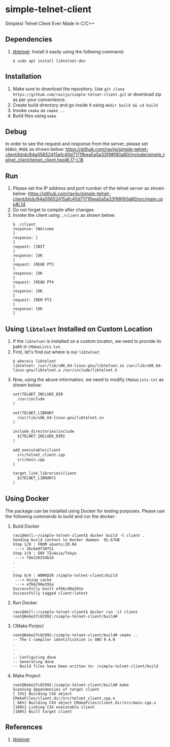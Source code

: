# simple-telnet-client
Simplest Telnet Client Ever Made in C/C++ 


## Dependencies
1. [libtelnet](https://github.com/seanmiddleditch/libtelnet): Install it easily using the folllwing command:
    ```console
    $ sudo apt install libtelnet-dev
    ```

## Installation
1. Make sure to download the repository. Use `git clone https://github.com/ravijo/simple-telnet-client.git` or download zip as per your convenience.
2. Create build directory and go inside it using `mkdir build && cd build`
3. Invoke `cmake` as `cmake ..`
3. Build files using `make`

## Debug
In order to see the request and response from the server, please set `DEBUG_MODE` as shown below:
https://github.com/ravijo/simple-telnet-client/blob/84a05652415afc40d7171fbea5a5a33f98f60a80/include/simple_telnet_client/telnet_client.hpp#L17-L18

## Run
1. Please set the IP address and port number of the telnet server as shown below:
https://github.com/ravijo/simple-telnet-client/blob/84a05652415afc40d7171fbea5a5a33f98f60a80/src/main.cpp#L14
2. Do not forget to compile after changes
3. Invoke the client using `./client` as shown below:
    ```console
    $ ./client
    response: [Welcome
    ]
    response: [
    ]
    request: [INIT
    ]
    response: [OK
    ]
    request: [READ PT3
    ]
    response: [OK
    ]
    request: [READ PT4
    ]
    response: [OK
    ]
    request: [REM PT3
    ]
    response: [OK
    ]
    ```


## Using `libtelnet` Installed on Custom Location
1. If the `libtelnet` is installed on a custom locaton, we need to provide its path in `CMakeLists.txt`.
2. First, let's find out where is our `libtelnet`
    ```console
    $ whereis libtelnet
    libtelnet: /usr/lib/x86_64-linux-gnu/libtelnet.so /usr/lib/x86_64-linux-gnu/libtelnet.a /usr/include/libtelnet.h
    ```
3. Now, using the above information, we need to modify `CMakeLists.txt` as shown below:
    ```CMakeLists.txt
    set(TELNET_INCLUDE_DIR
      /usr/include
    )
    
    set(TELNET_LIBRARY
      /usr/lib/x86_64-linux-gnu/libtelnet.so
    )
    
    include_directories(include
      ${TELNET_INCLUDE_DIR}
    )
    
    add_executable(client
      src/telnet_client.cpp
      src/main.cpp
    )
    
    target_link_libraries(client
      ${TELNET_LIBRARY}
    )
    ```


## Using Docker
The package can be installed using Docker for testing purposes. Please use the following commands to build and run the docker:
1. Build Docker
    ```console
    ravi@dell:~/simple-telnet-client$ docker build -t client .
    Sending build context to Docker daemon  92.67kB
    Step 1/8 : FROM ubuntu:20.04
     ---> 3bc6e9f30f51
    Step 2/8 : ENV TZ=Asia/Tokyo
     ---> f8e22625db16
    .
    .
    .
    Step 8/8 : WORKDIR /simple-telnet-client/build
     ---> Using cache
     ---> efb6c90e291e
    Successfully built efb6c90e291e
    Successfully tagged client:latest
    ```
2. Run Docker
    ```console
    ravi@dell:~/simple-telnet-client$ docker run -it client
    root@0ebe27c82992:/simple-telnet-client/build# 
    ```
3. CMake Porject
    ```console
    root@0ebe27c82992:/simple-telnet-client/build# cmake ..
    -- The C compiler identification is GNU 9.4.0
    .
    .
    .
    -- Configuring done
    -- Generating done
    -- Build files have been written to: /simple-telnet-client/build
    ```
4. Make Project
    ```console
    root@0ebe27c82992:/simple-telnet-client/build# make
    Scanning dependencies of target client
    [ 33%] Building CXX object CMakeFiles/client.dir/src/telnet_client.cpp.o
    [ 66%] Building CXX object CMakeFiles/client.dir/src/main.cpp.o
    [100%] Linking CXX executable client
    [100%] Built target client
    ```


## References
1. [libtelnet](https://github.com/seanmiddleditch/libtelnet)
